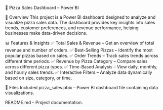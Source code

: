 🍕 Pizza Sales Dashboard – Power BI

📌 Overview
This project is a Power BI dashboard designed to analyze and visualize pizza sales data. The dashboard provides key insights into sales trends,
customer preferences, and revenue performance, helping businesses make data-driven decisions.

📊 Features & Insights
✅ Total Sales & Revenue – Get an overview of total revenue and number of orders.
✅ Best-Selling Pizzas – Identify the most popular pizzas based on sales.
✅ Order Trends – Track sales trends across different time periods.
✅ Revenue by Pizza Category – Compare sales across different pizza types.
✅ Time-Based Analysis – View daily, monthly, and hourly sales trends.
✅ Interactive Filters – Analyze data dynamically based on size, category, or time.

📂 Files Included
pizza_sales.pbix – Power BI dashboard file containing data visualizations.

README.md – Project documentation.

